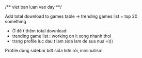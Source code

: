 /** viet ban luan vao day **/

Add total download to games table
-> trending games list = top 20 something


 + Ờ để t thêm total download 
 + trending game list : working on it xong nhanh thoi
 + trang profile luc dau t lam sida lam de sua nua =)))


Profile dùng sidebar bớt sida hơn rồi, minimalism
